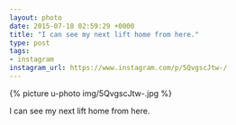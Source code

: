 ```yaml
---
layout: photo
date: 2015-07-18 02:59:29 +0000
title: "I can see my next lift home from here."
type: post
tags:
- instagram
instagram_url: https://www.instagram.com/p/5QvgscJtw-/
---
```


{% picture u-photo img/5QvgscJtw-.jpg %}

I can see my next lift home from here.
